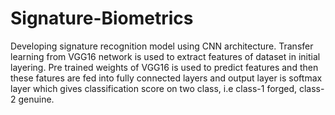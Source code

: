 # Signature-Biometrics

Developing signature recognition model using CNN architecture. Transfer learning from VGG16 network is used to extract features of dataset in initial layering. Pre trained weights of VGG16 is used to predict features and then these fatures are fed into fully connected layers and output layer is softmax layer which gives classification score on two class, i.e class-1 forged, class-2 genuine.

